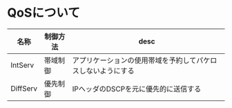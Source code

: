 # QoSについて

名称|制御方法|desc
-|-|-
IntServ|帯域制御|アプリケーションの使用帯域を予約してパケロスしないようにする
DiffServ|優先制御|IPヘッダのDSCPを元に優先的に送信する
